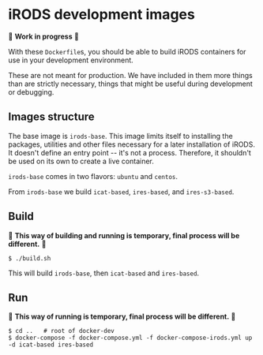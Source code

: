 # iRODS development images

:construction: **Work in progress** :construction:

With these `Dockerfile`s, you should be able to build iRODS containers for use
in your development environment.

These are not meant for production. We have included in them more things than
are strictly necessary, things that might be useful during development or
debugging.


## Images structure
The base image is `irods-base`. This image limits itself to installing the
packages, utilities and other files necessary for a later installation of
iRODS. It doesn't define an entry point -- it's not a process. Therefore, it
shouldn't be used on its own to create a live container.

`irods-base` comes in two flavors: `ubuntu` and `centos`.

From `irods-base` we build `icat-based`, `ires-based`, and `ires-s3-based`.


## Build

:construction: **This way of building and running is temporary, final process will be different.** :construction:

```
$ ./build.sh
```
This will build `irods-base`, then `icat-based` and `ires-based`.

## Run

:construction: **This way of running is temporary, final process will be different.** :construction:
```
$ cd ..   # root of docker-dev
$ docker-compose -f docker-compose.yml -f docker-compose-irods.yml up -d icat-based ires-based
```

